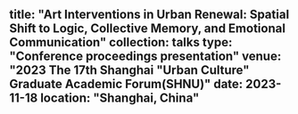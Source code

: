 
title: "Art Interventions in Urban Renewal: Spatial Shift to Logic, Collective Memory, and Emotional Communication"
collection: talks
type: "Conference proceedings presentation"
venue: "2023 The 17th Shanghai "Urban Culture" Graduate Academic Forum(SHNU)"
date: 2023-11-18
location: "Shanghai, China"
---

